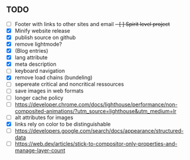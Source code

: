 ## TODO

- [ ] Footer with links to other sites and email
~~- [ ] Spirit level project~~
- [X] Minify website release
- [X] publish source on github
- [X] remove lightmode?
- [X] (Blog entries)
- [X] lang attribute
- [X] meta description
- [ ] keyboard navigation
- [X] remove load chains (bundeling)
- [ ] sepereate critical and noncritical ressources
- [ ] save images in web formats
- [ ] longer cache policy
- [ ] https://developer.chrome.com/docs/lighthouse/performance/non-composited-animations/?utm_source=lighthouse&utm_medium=lr
- [ ] alt attributes for images
- [X] links rely on color to be distinguishable
- [ ] https://developers.google.com/search/docs/appearance/structured-data
- [ ] https://web.dev/articles/stick-to-compositor-only-properties-and-manage-layer-count
